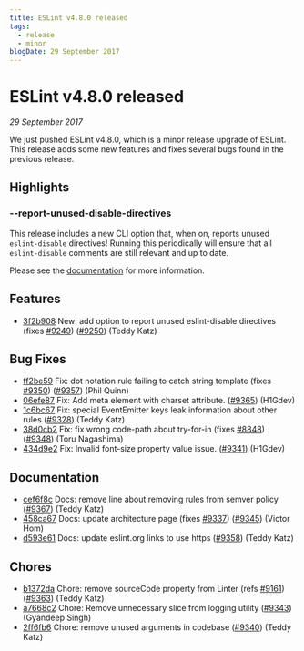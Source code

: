 ```yaml
---
title: ESLint v4.8.0 released
tags:
  - release
  - minor
blogDate: 29 September 2017
---
```

# ESLint v4.8.0 released

_29 September 2017_

We just pushed ESLint v4.8.0, which is a minor release upgrade of ESLint. This release adds some new features and fixes several bugs found in the previous release.


## Highlights

### --report-unused-disable-directives

This release includes a new CLI option that, when on, reports unused `eslint-disable` directives! Running this periodically will ensure that all `eslint-disable` comments are still relevant and up to date.

Please see the [documentation](https://eslint.org/docs/user-guide/command-line-interface#--report-unused-disable-directives) for more information.

## Features


* [3f2b908](https://github.com/eslint/eslint/commit/3f2b908) New: add option to report unused eslint-disable directives (fixes [#9249](https://github.com/eslint/eslint/issues/9249)) ([#9250](https://github.com/eslint/eslint/issues/9250)) (Teddy Katz)






## Bug Fixes


* [ff2be59](https://github.com/eslint/eslint/commit/ff2be59) Fix: dot notation rule failing to catch string template (fixes [#9350](https://github.com/eslint/eslint/issues/9350)) ([#9357](https://github.com/eslint/eslint/issues/9357)) (Phil Quinn)
* [06efe87](https://github.com/eslint/eslint/commit/06efe87) Fix: Add meta element with charset attribute. ([#9365](https://github.com/eslint/eslint/issues/9365)) (H1Gdev)
* [1c6bc67](https://github.com/eslint/eslint/commit/1c6bc67) Fix: special EventEmitter keys leak information about other rules ([#9328](https://github.com/eslint/eslint/issues/9328)) (Teddy Katz)
* [38d0cb2](https://github.com/eslint/eslint/commit/38d0cb2) Fix: fix wrong code-path about try-for-in (fixes [#8848](https://github.com/eslint/eslint/issues/8848)) ([#9348](https://github.com/eslint/eslint/issues/9348)) (Toru Nagashima)
* [434d9e2](https://github.com/eslint/eslint/commit/434d9e2) Fix: Invalid font-size property value issue. ([#9341](https://github.com/eslint/eslint/issues/9341)) (H1Gdev)




## Documentation


* [cef6f8c](https://github.com/eslint/eslint/commit/cef6f8c) Docs: remove line about removing rules from semver policy ([#9367](https://github.com/eslint/eslint/issues/9367)) (Teddy Katz)
* [458ca67](https://github.com/eslint/eslint/commit/458ca67) Docs: update architecture page (fixes [#9337](https://github.com/eslint/eslint/issues/9337)) ([#9345](https://github.com/eslint/eslint/issues/9345)) (Victor Hom)
* [d593e61](https://github.com/eslint/eslint/commit/d593e61) Docs: update eslint.org links to use https ([#9358](https://github.com/eslint/eslint/issues/9358)) (Teddy Katz)








## Chores


* [b1372da](https://github.com/eslint/eslint/commit/b1372da) Chore: remove sourceCode property from Linter (refs [#9161](https://github.com/eslint/eslint/issues/9161)) ([#9363](https://github.com/eslint/eslint/issues/9363)) (Teddy Katz)
* [a7668c2](https://github.com/eslint/eslint/commit/a7668c2) Chore: Remove unnecessary slice from logging utility ([#9343](https://github.com/eslint/eslint/issues/9343)) (Gyandeep Singh)
* [2ff6fb6](https://github.com/eslint/eslint/commit/2ff6fb6) Chore: remove unused arguments in codebase ([#9340](https://github.com/eslint/eslint/issues/9340)) (Teddy Katz)
